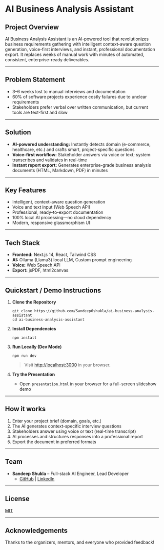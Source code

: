 # AI Business Analysis Assistant

## Project Overview
AI Business Analysis Assistant is an AI-powered tool that revolutionizes business requirements gathering with intelligent context-aware question generation, voice-first interviews, and instant, professional documentation export. It replaces weeks of manual work with minutes of automated, consistent, enterprise-ready deliverables.

---

## Problem Statement
- 3–6 weeks lost to manual interviews and documentation
- 60% of software projects experience costly failures due to unclear requirements
- Stakeholders prefer verbal over written communication, but current tools are text-first and slow

---

## Solution
- **AI-powered understanding:** Instantly detects domain (e-commerce, healthcare, etc.) and crafts smart, project-specific questions  
- **Voice-first workflow:** Stakeholder answers via voice or text; system transcribes and validates in real-time  
- **Instant report export:** Generates enterprise-grade business analysis documents (HTML, Markdown, PDF) in minutes

---

## Key Features
- Intelligent, context-aware question generation  
- Voice and text input (Web Speech API)  
- Professional, ready-to-export documentation  
- 100% local AI processing—no cloud dependency  
- Modern, responsive glassmorphism UI

---

## Tech Stack
- **Frontend:** Next.js 14, React, Tailwind CSS
- **AI:** Ollama (Llama3) local LLM, Custom prompt engineering
- **Voice:** Web Speech API
- **Export:** jsPDF, html2canvas

---

## Quickstart / Demo Instructions

1. **Clone the Repository**
    ```
    git clone https://github.com/Sandeep6shukla/ai-business-analysis-assistant
    cd ai-business-analysis-assistant
    ```
2. **Install Dependencies**
    ```
    npm install
    ```
3. **Run Locally (Dev Mode)**
    ```
    npm run dev
    ```
    > Visit [http://localhost:3000](http://localhost:3000) in your browser.

4. **Try the Presentation**
    - Open `presentation.html` in your browser for a full-screen slideshow demo

---

## How it works

1. Enter your project brief (domain, goals, etc.)
2. The AI generates context-specific interview questions  
3. Stakeholders answer using voice or text (real-time transcript)
4. AI processes and structures responses into a professional report
5. Export the document in preferred formats

---

## Team

- **Sandeep Shukla** – Full-stack AI Engineer, Lead Developer  
    - [GitHub](https://github.com/Sandeep6shukla) | [LinkedIn](https://linkedin.com/in/sandeep-shukla-2b619655)

---

## License
[MIT](LICENSE)

---

## Acknowledgements

Thanks to the organizers, mentors, and everyone who provided feedback!